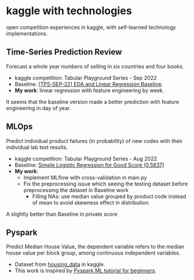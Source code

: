# kaggle with technologies
open competition experiences in kaggle, with self-learned technology implementations.
## Time-Series Prediction Review
Forecast a whole year numbers of selling in six countries and four books.
- kaggle competition: Tabular Playground Series - Sep 2022
- Baseline: [[TPS-SEP-22] EDA and Linear Regression Baseline](https://www.kaggle.com/code/cabaxiom/tps-sep-22-eda-and-linear-regression-baseline).
- **My work**: linear regression with feature engineering by week.  

It seems that the baseline version made a better prediction with feature engineering in day of year.  
## MLOps
Predict individual product failures (in probability) of new codes with their individual lab test results.
- kaggle competition: Tabular Playground Series - Aug 2022
- Baseline: [Simple Logistic Regression for Good Score (0.5837)](https://www.kaggle.com/code/ryanluoli2/simple-logistic-regression-for-good-score-0-5837)
- **My work**:
    - Implement MLflow with cross-validation in main.py
    - Fix the preprocessing issue which seeing the testing dataset before preprocessing the dataset in Baseline work
        - Filling NAs: use median value grouped by product code instead of mean to avoid skewness effect in distribution.  

A slightly better than Baseline in private score  
## Pyspark
Predict Median House Value, the dependent variable refers to the median house value per block group, among continuous independent variables.
- Dataset from [housing_data](https://www.kaggle.com/datasets/fatmakursun/hausing-data) in kaggle.
- This work is inspired by [Pyspark ML tutorial for beginners](https://www.kaggle.com/code/fatmakursun/pyspark-ml-tutorial-for-beginners/notebook).
